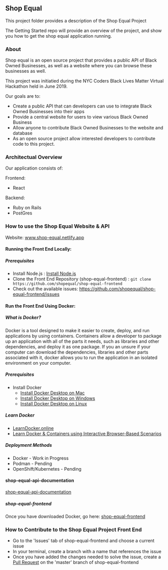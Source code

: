 ## Shop Equal

This project folder provides a description of the Shop Equal Project

The Getting Started repo will provide an overview of the project, and show you how to get the shop equal application running.


### About

Shop equal is an open source project that provides a public API of Black Owned Businesses, as well as a website where
you can browse these businesses as well.

This project was initiatied during the NYC Coders Black Lives Matter Virtual Hackathon held in June 2019.

Our goals are to:

- Create a public API that can developers can use to integrate Black Owned Businesses into their apps
- Provide a central website for users to view various Black Owned Business
- Allow anyone to contribute Black Owned Businesses to the website and database
- As an open source project allow interested developers to contribute code to this project.


### Architectual Overview

Our application consists of:

Frontend:
- React

Backend:
- Ruby on Rails
- PostGres


### How to use the Shop Equal Website & API

Website: www.shop-equal.netlify.app


#### Running the Front End Locally:

##### Prerequisites

- Install Node.js : [Install Node.js](https://nodejs.org/en/download/)
- Clone the Front End Repository (shop-equal-frontend) : ```git clone https://github.com/shopequal/shop-equal-frontend```
- Check out the available issues: https://github.com/shopequal/shop-equal-frontend/issues


#### Run the Front End Using Docker:

##### What is Docker?

Docker is a tool designed to make it easier to create, deploy, and run applications by using containers. Containers allow a developer to package up an application with all of the parts it needs, such as libraries and other dependencies, and deploy it as one package. If you an unsure if your computer can
download the dependencies, libraries and other parts associated with it, docker allows you to run the application in an isolated environment on your computer.

##### Prerequisites

- Install Docker
  - [Install Docker Desktop on Mac](https://docs.docker.com/docker-for-mac/install/)
  - [Install Docker Desktop on Windows](https://docs.docker.com/docker-for-windows/install/)
  - [Install Docker Desktop on Linux](https://docs.docker.com/engine/install/)

##### Learn Docker

- [LearnDocker.online](https://learndocker.online/)
- [Learn Docker & Containers using Interactive Browser-Based Scenarios](https://www.katacoda.com/courses/docker)

##### Deployment Methods

- Docker - Work in Progress
- Podman - Pending
- OpenShift/Kubernetes - Pending

#### shop-equal-api-documentation

[shop-equal-api-documentation](shop-equal-api-documentation/)

##### shop-equal-frontend

Once you have downloaded Docker, go here: [shop-equal-frontend](shop-equal-frontend/)


### How to Contribute to the Shop Equal Project Front End
- Go to the 'Issues' tab of shop-equal-frontend and choose a current issue
- In your terminal, create a branch with a name that references the issue
- Once you have added the changes needed to solve the issue, create a [Pull Request](https://help.github.com/en/github/collaborating-with-issues-and-pull-requests/creating-a-pull-request) on the 'master' branch of shop-equal-frontend


